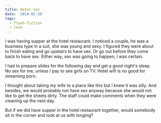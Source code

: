 ```yaml
---
title: Hotel Sex
date: '2014-02-26'
tags:
  - flash-fiction
  - love
---
```


I was having supper at the hotel restaurant. I noticed a couple, he was a
business type in a suit, she was young and sexy. I figured they were about to
finish eating and go upstairs to have sex. Or go out before they come back to
have sex. Either way, sex was going to happen, I was certain.

<!-- truncate -->

I had to prepare slides for the following day and get a good night's sleep. No
sex for me, unless I pay to see girls on TV. Hotel wifi is no good for streaming
porn.

I thought about taking my wife to a place like this but I knew it was silly. And
besides, we would probably not have sex anyway because she would not like to get
the sheets dirty. The staff could make comments when they were cleaning up the
next day.

But if we did have supper in the hotel restaurant together, would somebody sit
in the corner and look at us with longing?

